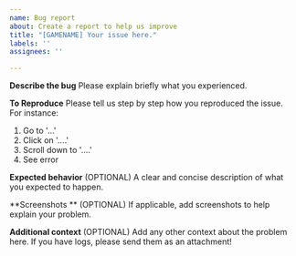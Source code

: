 ```yaml
---
name: Bug report
about: Create a report to help us improve
title: "[GAMENAME] Your issue here."
labels: ''
assignees: ''

---
```


**Describe the bug**
Please explain briefly what you experienced.

**To Reproduce**
Please tell us step by step how you reproduced the issue. For instance:
1. Go to '...'
2. Click on '....'
3. Scroll down to '....'
4. See error

**Expected behavior**
(OPTIONAL) A clear and concise description of what you expected to happen.

**Screenshots **
(OPTIONAL) If applicable, add screenshots to help explain your problem.

**Additional context**
(OPTIONAL) Add any other context about the problem here. If you have logs, please send them as an attachment!
